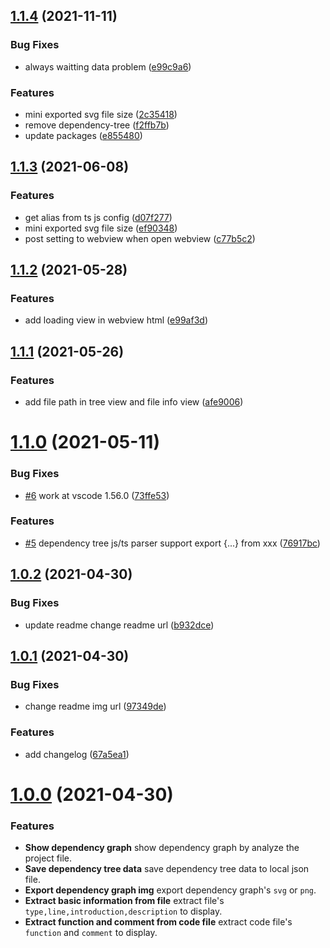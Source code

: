 ## [1.1.4](https://github.com/sz-p/vscode-dependencyGraph/compare/v1.1.3...v1.1.4) (2021-11-11)


### Bug Fixes

* always waitting data problem ([e99c9a6](https://github.com/sz-p/vscode-dependencyGraph/commit/e99c9a6ba26334231053608477545d4afe752d97))


### Features

* mini exported svg file size ([2c35418](https://github.com/sz-p/vscode-dependencyGraph/commit/2c35418eab17a737d9f219479c4e2ec4e3b9ac7b))
* remove dependency-tree ([f2ffb7b](https://github.com/sz-p/vscode-dependencyGraph/commit/f2ffb7bc4d34d53c333574a906f94237909925e7))
* update packages ([e855480](https://github.com/sz-p/vscode-dependencyGraph/commit/e85548042cad5466b8a1bb254ebd9c7f2c610c17))



## [1.1.3](https://github.com/sz-p/vscode-dependencyGraph/compare/v1.1.2...v1.1.3) (2021-06-08)


### Features

* get alias from ts js config ([d07f277](https://github.com/sz-p/vscode-dependencyGraph/commit/d07f2776cad2851cfbf56cf789a03a97a37c3310))
* mini exported svg file size ([ef90348](https://github.com/sz-p/vscode-dependencyGraph/commit/ef903482ae0a6ee2cdc4bca91b60416f8407da89))
* post setting to webview when open webview ([c77b5c2](https://github.com/sz-p/vscode-dependencyGraph/commit/c77b5c2df633df0df06d694a288c83294fdbc1f5))



## [1.1.2](https://github.com/sz-p/vscode-dependencyGraph/compare/v1.1.0...v1.1.2) (2021-05-28)


### Features

* add loading view in webview html ([e99af3d](https://github.com/sz-p/vscode-dependencyGraph/commit/e99af3d7202bc9543505794118c240b711148973))


## [1.1.1](https://github.com/sz-p/vscode-dependencyGraph/compare/v1.1.0...v1.1.1) (2021-05-26)


### Features

* add file path in tree view and file info view ([afe9006](https://github.com/sz-p/vscode-dependencyGraph/commit/afe900683ecb0898b90a61e1fe3099b85b8c049a))



# [1.1.0](https://github.com/sz-p/vscode-dependencyGraph/compare/v1.0.2...v1.1.0) (2021-05-11)


### Bug Fixes

* [#6](https://github.com/sz-p/vscode-dependencyGraph/issues/6) work at vscode 1.56.0 ([73ffe53](https://github.com/sz-p/vscode-dependencyGraph/commit/73ffe538501aed14ad744d793cdf24472a61d671))


### Features

* [#5](https://github.com/sz-p/vscode-dependencyGraph/issues/5) dependency tree js/ts parser support export {...} from xxx ([76917bc](https://github.com/sz-p/vscode-dependencyGraph/commit/76917bc40e630ffa3e9aba423dc4fdf667df3adb))

## [1.0.2](https://github.com/sz-p/vscode-dependencyGraph/compare/v1.0.1...v1.0.2) (2021-04-30)


### Bug Fixes

* update readme change readme url ([b932dce](https://github.com/sz-p/vscode-dependencyGraph/commit/b932dcebfcba4ad880a455d2486b39b16faca64a))



## [1.0.1](https://github.com/sz-p/vscode-dependencyGraph/compare/v1.0.0...v1.0.1) (2021-04-30)


### Bug Fixes

* change readme img url ([97349de](https://github.com/sz-p/vscode-dependencyGraph/commit/97349de3539371e41b20affe7bd47b81f015619e))


### Features

* add changelog ([67a5ea1](https://github.com/sz-p/vscode-dependencyGraph/commit/67a5ea15befa565ed525ca3022020f787bd6077f))



# [1.0.0](https://github.com/sz-p/vscode-dependencyGraph/compare/v0.1.6...v1.0.0) (2021-04-30)

### Features

* **Show dependency graph** show dependency graph by analyze the project file.
* **Save dependency tree data** save dependency tree data to local json file.
* **Export dependency graph img** export dependency graph's `svg` or `png`.
* **Extract basic information from file** extract file's `type,line,introduction,description` to display.
* **Extract function and comment from code file** extract code file's `function` and `comment` to display.
